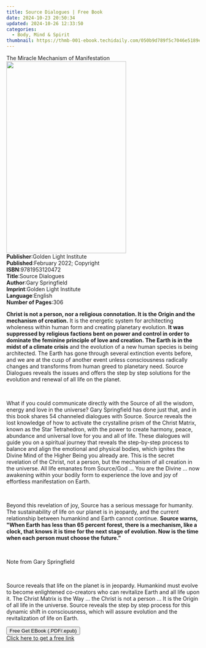 ```yaml
---
title: Source Dialogues | Free Book
date: 2024-10-23 20:50:34
updated: 2024-10-26 12:33:50
categories:
  - Body, Mind & Spirit
thumbnail: https://thmb-001-ebook.techidaily.com/050b9d789f5c7046e5189eec645506ccdb7ea62a6bc80eb7e90bdf295a80967a.jpg
---
```

<main id="book-container">
  <div class="flex flex-col">
    <div class="book-brief flex-1 py-6 px-4 sm:p-6 md:py-10 md:px-8">
      <!-- brief-->
      <div class="book-brief-main">The Miracle Mechanism of Manifestation</div>
    </div>
    <div
      class="book-meta-info flex-1 grid gap-4 col-start-1 col-end-3 row-start-1 sm:mb-6 sm:grid-cols-4 lg:gap-6 lg:col-start-2 lg:row-end-6 lg:row-span-6 lg:mb-0"
    >
      <div
        class="book-meta-info-left place-content-center mt-4 p-4 text-sm leading-6 col-start-2 col-span-2 dark:text-slate-400"
      >
        <img
          class="w-full h-500 object-cover rounded-lg sm:h-255 sm:col-span-2 lg:col-span-full"
          src="https://img-001-ebook.techidaily.com/35dd2b19032c05b4539e4a1a423c14dca815a1f57504034c6733ede4e65f4776.jpg"
          alt=""
          width="312"
          height="500"
        />
      </div>
      <div
        class="book-meta-info-right mt-2 col-start-1 row-start-2 col-span-3 self-center"
      >
        <!-- meta data  -->
        <div class="flex flex-col px-4 md:px-8">
          <div class="flex-1">
            <strong>Publisher</strong>:<span class="px-2"
              >Golden Light Institute</span
            >
          </div>
          <div class="flex-1">
            <strong>Published</strong>:<span class="px-2"
              >February 2022; Copyright</span
            >
          </div>
          <div class="flex-1">
            <strong>ISBN</strong>:<span class="px-2">9781953120472</span>
          </div>
          <div class="flex-1">
            <strong>Title</strong>:<span class="px-2">Source Dialogues</span>
          </div>
          <div class="flex-1">
            <strong>Author</strong>:<span class="px-2">Gary Springfield</span>
          </div>
          <div class="flex-1">
            <strong>Imprint</strong>:<span class="px-2"
              >Golden Light Institute</span
            >
          </div>
          <div class="flex-1">
            <strong>Language</strong>:<span class="px-2">English</span>
          </div>
          <div class="flex-1">
            <strong>Number of Pages</strong>:<span class="px-2">306</span>
          </div>
        </div>
      </div>
    </div>
    <div class="book-description flex-1 py-6 px-4 sm:p-6 md:py-10 md:px-8">
      <div class="book-description-main">
        <div accordion-content="" id="description">
          <p>
            <strong
              >Christ is not a person, nor a religious connotation. It is the
              Origin and the mechanism of creation.</strong
            >
            It is the energetic system for architecting wholeness within human
            form and creating planetary evolution.<strong>
              It was suppressed by religious factions bent on power and control
              in order to dominate the feminine principle of love and
              creation.&nbsp;The Earth is in the midst of a climate
              crisis</strong
            >
            and the evolution of a new human species is being architected. The
            Earth has gone through several extinction events before, and we are
            at the cusp of another event unless consciousness radically changes
            and transforms from human greed to planetary need. Source Dialogues
            reveals the issues and offers the step by step solutions for the
            evolution and renewal of all life on the planet.
          </p>
          <p><br /></p>
          <p>
            What if you could communicate directly with the Source of all the
            wisdom, energy and love in the universe? Gary Springfield has done
            just that, and in this book shares 54 channeled dialogues with
            Source. Source reveals the lost knowledge of how to activate the
            crystalline prism of the Christ Matrix, known as the Star
            Tetrahedron, with the power to create harmony, peace, abundance and
            universal love for you and all of life. These dialogues will guide
            you on a spiritual journey that reveals the step-by-step process to
            balance and align the emotional and physical bodies, which ignites
            the Divine Mind of the Higher Being you already are. This is the
            secret revelation of the Christ, not a person, but the mechanism of
            all creation in the universe. All life emanates from Source/God ...
            You are the Divine ... now awakening within your bodily form to
            experience the love and joy of effortless manifestation on Earth.
          </p>
          <p>&nbsp;</p>
          <p>
            Beyond this revelation of joy, Source has a serious message for
            humanity. The sustainability of life on our planet is in jeopardy,
            and the current relationship between humankind and Earth cannot
            continue.
            <strong
              >Source warns, "When Earth has less than 65 percent forest, there
              is a mechanism, like a clock, that knows it is time for the next
              stage of evolution. Now is the time when each person must choose
              the future."</strong
            >
          </p>
          <p><strong>&nbsp;</strong></p>
          <p class="ql-align-center">Note from Gary Springfield</p>
          <p>&nbsp;</p>
          <p>
            Source reveals that life on the planet is in jeopardy. Humankind
            must evolve to become enlightened co-creators who can revitalize
            Earth and all life upon it. The Christ Matrix is the Way ... the
            Christ is not a person ... It is the Origin of all life in the
            universe. Source reveals the step by step process for this dynamic
            shift in consciousness, which will assure evolution and the
            revitalization of life on Earth.
          </p>
        </div>
        <div class="accordion-fader"></div>
      </div>
    </div>
    <div class="book-excerpts flex-1 py-6 px-4 sm:p-6 md:py-10 md:px-8"></div>
    <div
      class="book-about-author flex-1 py-6 px-4 sm:p-6 md:py-10 md:px-8"
    ></div>
    <div class="book-free-get flex-1 py-6 px-4 sm:p-6 md:py-10 md:px-8">
      <button
        id="btn-free-get"
        class="bg-blue-500 hover:bg-blue-700 text-white font-bold py-2 px-4 rounded"
      >
        Free Get EBook (.PDF/.epub)
      </button>
      <div id="countdown-display" class="px-2 text-lg mt-2"></div>
      <a
        id="free-link"
        class="hidden bg-blue-500 hover:bg-blue-700 text-white font-bold py-2 px-4 rounded"
        href="https://www.ebooks.com/en-us/book/210502015/source-dialogues/gary-springfield/"
        target="_blank"
        >Click here to get a free link</a
      >
    </div>
    <script>
      let countdownTime = 0;
      let countdownInterval = null;
      document
        .getElementById('btn-free-get')
        .addEventListener('click', startCountdown);
      function startCountdown() {
        countdownTime = new Date().getTime() + 60000 * 3;
        countdownInterval = setInterval(updateCountdown, 1000);
        document.getElementById('btn-free-get').disabled = true;
        document
          .getElementById('btn-free-get')
          .classList.add('bg-gray-500', 'cursor-not-allowed');
      }
      function updateCountdown() {
        let currentTime = new Date().getTime();
        let timeLeft = countdownTime - currentTime;
        let secondsLeft = Math.floor(timeLeft / 1000);
        document.getElementById('countdown-display').innerHTML =
          `Remaining time: ${secondsLeft} seconds.`;
        if (secondsLeft <= 0) {
          clearInterval(countdownInterval);
          document.getElementById('btn-free-get').classList.add('hidden');
          document.getElementById('free-link').classList.remove('hidden');
          document.getElementById('countdown-display').innerHTML = '';
        }
      }
    </script>
  </div>
</main>
